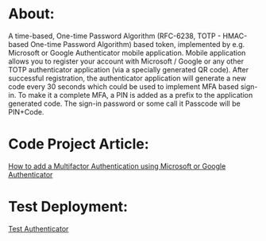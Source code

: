 # About:

A time-based, One-time Password Algorithm (RFC-6238, TOTP - HMAC-based One-time Password Algorithm) based token, implemented by e.g. Microsoft or Google Authenticator mobile application.
Mobile application allows you to register your account with Microsoft / Google or any other TOTP authenticator application (via a specially generated QR code). After successful registration, the authenticator application will generate a new code every 30 seconds which could be used to implement MFA based sign-in. To make it a complete MFA, a PIN is added as a prefix to the application generated code. The sign-in password or some call it Passcode will be PIN+Code.

# Code Project Article:
<a href="https://www.codeproject.com/Tips/5384961/How-to-add-a-Multifactor-Authentication-using-Micr">How to add a Multifactor Authentication using Microsoft or Google Authenticator</a>

# Test Deployment:
<a href="https://elogic.synology.me/TestAuthenticator">Test Authenticator</a>
